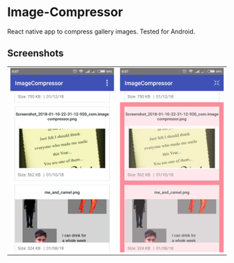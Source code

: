 # Image-Compressor
React native app to compress gallery images. Tested for Android. 

## Screenshots
|  |  |
| --- | --- |
|![Images List](./screenshots/images_list.png) | ![Images Selected](./screenshots/images_selected.png)|
